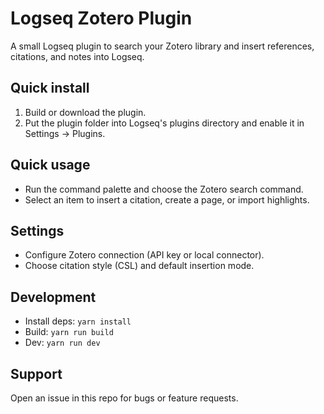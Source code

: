 # Logseq Zotero Plugin

A small Logseq plugin to search your Zotero library and insert references, citations, and notes into Logseq.

## Quick install
1. Build or download the plugin.
2. Put the plugin folder into Logseq's plugins directory and enable it in Settings → Plugins.

## Quick usage
- Run the command palette and choose the Zotero search command.
- Select an item to insert a citation, create a page, or import highlights.

## Settings
- Configure Zotero connection (API key or local connector).
- Choose citation style (CSL) and default insertion mode.

## Development
- Install deps: `yarn install`
- Build: `yarn run build`
- Dev: `yarn run dev`

## Support
Open an issue in this repo for bugs or feature requests.
